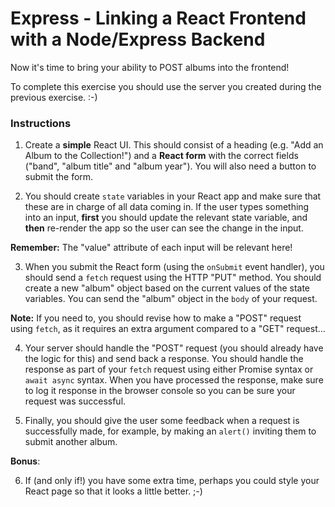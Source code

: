 # Express - Linking a React Frontend with a Node/Express Backend

Now it's time to bring your ability to POST albums into the frontend!

To complete this exercise you should use the server you created during the previous exercise. :-)

### Instructions

1. Create a **simple** React UI. This should consist of a heading (e.g. "Add an Album to the Collection!") and a **React form** with the correct fields ("band", "album title" and "album year"). You will also need a button to submit the form.

2. You should create `state` variables in your React app and make sure that these are in charge of all data coming in. If the user types something into an input, **first** you should update the relevant state variable, and **then** re-render the app so the user can see the change in the input.

**Remember:** The "value" attribute of each input will be relevant here!

3. When you submit the React form (using the `onSubmit` event handler), you should send a `fetch` request using the HTTP "PUT" method. You should create a new "album" object based on the current values of the state variables. You can send the "album" object in the `body` of your request.

**Note:** If you need to, you should revise how to make a "POST" request using `fetch`, as it requires an extra argument compared to a "GET" request...

4. Your server should handle the "POST" request (you should already have the logic for this) and send back a response. You should handle the response as part of your `fetch` request using either Promise syntax or `await async` syntax. When you have processed the response, make sure to log it response in the browser console so you can be sure your request was successful.

5. Finally, you should give the user some feedback when a request is successfully made, for example, by making an `alert()` inviting them to submit another album.

**Bonus**:

6. If (and only if!) you have some extra time, perhaps you could style your React page so that it looks a little better. ;-)